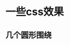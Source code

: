 # 一些css效果

## 几个圆形围绕
<!-- <div class="wrap"> -->
<!--   <div class="item"><span>1</span></div> -->
<!--   <div class="item"><span>2</span></div> -->
<!--   <div class="item"><span>3</span></div> -->
<!--   <div class="item"><span>4</span></div> -->
<!--   <div class="item"><span>5</span></div> -->
<!--   <div class="item"><span>6</span></div> -->
<!--   <div class="item"><span>7</span></div> -->
<!--   <div class="item"><span>8</span></div> -->
<!-- </div>  -->
<!-- <style> -->
<!--   .wrap { -->
<!--       width: 400px; -->
<!--       height: 400px; -->
<!--       border-radius: 50%; -->
<!--       border: 1px solid black; -->
<!--       margin: 200px auto; -->
<!--       position: relative; -->
<!--   } -->
<!--   .item { -->
<!--       width: 50px; -->
<!--       height: 50px; -->
<!--       background: burlywood; -->
<!--       border: 1px solid red; -->
<!--       border-radius: 50%; -->
<!--       text-align: center; -->
<!--       line-height: 50px; -->
<!--       position: absolute; -->
<!--       left: calc(200px - 25px); -->
<!--       top: -25px; -->
<!--       top: calc(200px - 25px); -->
<!--       /* transform-origin: 25px 225px; */ -->
<!--   } -->
<!--   .item span { -->
<!--       display: block; -->
<!--       width: 4px; -->
<!--       height: 4px; -->
<!--       margin: 23px auto; -->
<!--       background: red; -->
<!--   } -->
<!--   .wrap .item:nth-child(1) { -->
<!--       transform: translate(0, -200px); -->
<!--   } -->
<!--   .wrap .item:nth-child(2) { -->
<!--       transform: translate(141px, -141px); -->
<!--       /* transform: rotate(45deg); */ -->
<!--   } -->
<!--   .wrap .item:nth-child(3) { -->
<!--       transform: translate(200px, 0); -->
<!--       /* transform: rotate(90deg); */ -->
<!--   } -->
<!--   .wrap .item:nth-child(4) { -->
<!--       transform: translate(141px, 141px); -->
<!--   } -->
<!--   .wrap .item:nth-child(5) { -->
<!--       transform: translate(0, 200px); -->
<!--   } -->
<!--   .wrap .item:nth-child(6) { -->
<!--       transform: translate(-141px, 141px); -->
<!--   } -->
<!--   .wrap .item:nth-child(7) { -->
<!--       transform: translate(-200px, 0); -->
<!--   } -->
<!--   .wrap .item:nth-child(8) { -->
<!--       transform: translate(-141px, -141px); -->
<!--   } -->
<!-- </style> -->
<!---->
<!-- ```html -->
<!-- <div class="wrap"> -->
<!--   <div class="item"><span>1</span></div> -->
<!--   <div class="item"><span>2</span></div> -->
<!--   <div class="item"><span>3</span></div> -->
<!--   <div class="item"><span>4</span></div> -->
<!--   <div class="item"><span>5</span></div> -->
<!--   <div class="item"><span>6</span></div> -->
<!--   <div class="item"><span>7</span></div> -->
<!--   <div class="item"><span>8</span></div> -->
<!-- </div>  -->
<!-- ``` -->
<!-- ```css -->
<!-- .wrap { -->
<!--     width: 400px; -->
<!--     height: 400px; -->
<!--     border-radius: 50%; -->
<!--     border: 1px solid black; -->
<!--     margin: 200px auto; -->
<!--     position: relative; -->
<!-- } -->
<!-- .item { -->
<!--     width: 50px; -->
<!--     height: 50px; -->
<!--     background: burlywood; -->
<!--     border: 1px solid red; -->
<!--     border-radius: 50%; -->
<!--     text-align: center; -->
<!--     line-height: 50px; -->
<!--     position: absolute; -->
<!--     left: calc(200px - 25px); -->
<!--     top: -25px; -->
<!--     top: calc(200px - 25px); -->
<!--     /* transform-origin: 25px 225px; */ -->
<!-- } -->
<!-- .item span { -->
<!--     display: block; -->
<!--     width: 4px; -->
<!--     height: 4px; -->
<!--     margin: 23px auto; -->
<!--     background: red; -->
<!-- } -->
<!-- .wrap .item:nth-child(1) { -->
<!--     transform: translate(0, -200px); -->
<!-- } -->
<!-- .wrap .item:nth-child(2) { -->
<!--     transform: translate(141px, -141px); -->
<!--     /* transform: rotate(45deg); */ -->
<!-- } -->
<!-- .wrap .item:nth-child(3) { -->
<!--     transform: translate(200px, 0); -->
<!--     /* transform: rotate(90deg); */ -->
<!-- } -->
<!-- .wrap .item:nth-child(4) { -->
<!--     transform: translate(141px, 141px); -->
<!-- } -->
<!-- .wrap .item:nth-child(5) { -->
<!--     transform: translate(0, 200px); -->
<!-- } -->
<!-- .wrap .item:nth-child(6) { -->
<!--     transform: translate(-141px, 141px); -->
<!-- } -->
<!-- .wrap .item:nth-child(7) { -->
<!--     transform: translate(-200px, 0); -->
<!-- } -->
<!-- .wrap .item:nth-child(8) { -->
<!--     transform: translate(-141px, -141px); -->
<!-- } -->
<!-- ``` -->
